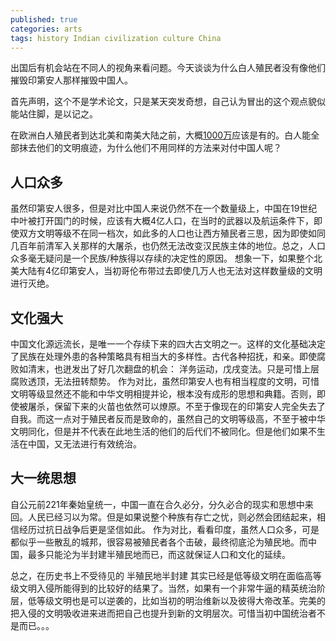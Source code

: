 ```yaml
---
published: true
categories: arts
tags: history Indian civilization culture China
---
```

出国后有机会站在不同人的视角来看问题。今天谈谈为什么白人殖民者没有像他们摧毁印第安人那样摧毁中国人。

首先声明，这个不是学术论文，只是某天突发奇想，自己认为冒出的这个观点貌似能站住脚，是以记之。

在欧洲白人殖民者到达北美和南美大陆之前，大概[1000万](1000万https://zh.wikipedia.org/wiki/%E7%BE%8E%E6%B4%B2%E5%8E%9F%E4%BD%8F%E6%B0%91)应该是有的。白人能全部抹去他们的文明痕迹，为什么他们不用同样的方法来对付中国人呢？

## 人口众多

虽然印第安人很多，但是对比中国人来说仍然不在一个数量级上，中国在19世纪中叶被打开国门的时候，应该有大概4亿人口，在当时的武器以及航运条件下，即使双方文明等级不在同一档次，如此多的人口也让西方殖民者三思，因为即使如同几百年前清军入关那样的大屠杀，也仍然无法改变汉民族主体的地位。总之，人口众多毫无疑问是一个民族/种族得以存续的决定性的原因。 想象一下，如果整个北美大陆有4亿印第安人，当初哥伦布带过去即使几万人也无法对这样数量级的文明进行灭绝。

## 文化强大

中国文化源远流长，是唯一一个存续下来的四大古文明之一。这样的文化基础决定了民族在处理外患的各种策略具有相当大的多样性。古代各种招抚，和亲。即使腐败如清末，也迸发出了好几次翻盘的机会： 洋务运动，戊戌变法。只是可惜上层腐败透顶，无法扭转颓势。 作为对比，虽然印第安人也有相当程度的文明，可惜文明等级显然还不能和中华文明相提并论，根本没有成形的思想和典籍。否则，即使被屠杀，保留下来的火苗也依然可以燎原。不至于像现在的印第安人完全失去了自我。而这一点对于殖民者反而是致命的，虽然自己的文明等级高，不至于被中华文明同化，但是并不代表在此地生活的他们的后代们不被同化。但是他们如果不生活在中国，又无法进行有效统治。

## 大一统思想

自公元前221年秦始皇统一，中国一直在合久必分，分久必合的现实和思想中来回。人民已经习以为常。但是如果说整个种族有存亡之忧，则必然会团结起来，相信经历过抗日战争后更是坚信如此。 作为对比，看看印度，虽然人口众多，可是都似乎一些散乱的城邦，很容易被殖民者各个击破，最终彻底沦为殖民地。而中国，最多只能沦为半封建半殖民地而已，而这就保证人口和文化的延续。

总之，在历史书上不受待见的 半殖民地半封建 其实已经是低等级文明在面临高等级文明入侵所能得到的比较好的结果了。当然，如果有一个非常牛逼的精英统治阶层，低等级文明也是可以逆袭的，比如当初的明治维新以及彼得大帝改革。完美的把入侵的文明吸收进来进而把自己也提升到新的文明层次。可惜当初中国统治者不是而已。。。
